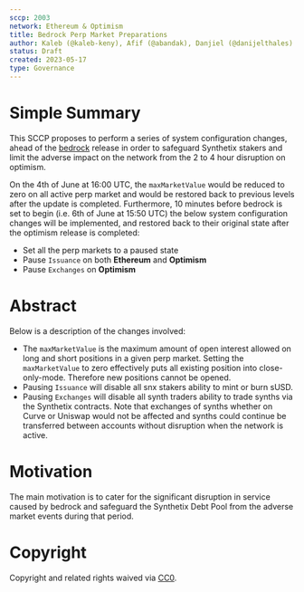```yaml
---
sccp: 2003
network: Ethereum & Optimism
title: Bedrock Perp Market Preparations
author: Kaleb (@kaleb-keny), Afif (@abandak), Danjiel (@danijelthales)
status: Draft
created: 2023-05-17
type: Governance
---
```


# Simple Summary

This SCCP proposes to perform a series of system configuration changes, ahead of the [bedrock](https://oplabs.notion.site/Bedrock-Mission-Control-EXTERNAL-fca344b1f799447cb1bcf3aae62157c5) release in order to safeguard Synthetix stakers and limit the adverse impact on the network from the 2 to 4 hour disruption on optimism.

On the 4th of June at 16:00 UTC, the `maxMarketValue` would be reduced to zero on all active perp market and would be restored back to previous levels after the update is completed. Furthermore, 10 minutes before bedrock is set to begin (i.e. 6th of June at 15:50 UTC) the below system configuration changes will be implemented, and restored back to their original state  after the optimism release is completed:
- Set all the perp markets to a paused state
- Pause `Issuance` on both **Ethereum** and **Optimism**
- Pause `Exchanges` on **Optimism**

# Abstract
Below is a description of the changes involved:
- The `maxMarketValue` is the maximum amount of open interest allowed on long and short positions in a given perp market. Setting the `maxMarketValue` to zero effectively puts all existing position into close-only-mode. Therefore new positions cannot be opened.
- Pausing `Issuance` will disable all snx stakers ability to mint or burn sUSD.
- Pausing `Exchanges` will disable all synth traders ability to trade synths via the Synthetix contracts. Note that exchanges of synths whether on Curve or Uniswap would not be affected and synths could continue be transferred between accounts without disruption when the network is active.

# Motivation

The main motivation is to cater for the significant disruption in service caused by bedrock and safeguard the Synthetix Debt Pool from the adverse market events during that period.

# Copyright

Copyright and related rights waived via [CC0](https://creativecommons.org/publicdomain/zero/1.0/).